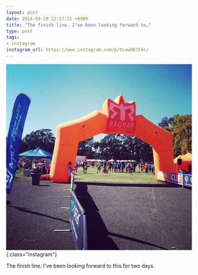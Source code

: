 ```yaml
---
layout: post
date: 2014-09-20 22:17:31 +0000
title: "The finish line. I've been looking forward to…"
type: post
tags:
- instagram
instagram_url: https://www.instagram.com/p/tLww9DJt4c/
---
```


![Instagram - tLww9DJt4c](/img/tLww9DJt4c.jpg){:class="instagram"}

The finish line. I've been looking forward to this for two days.

